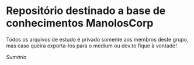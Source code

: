 # Repositório destinado a base de conhecimentos ManolosCorp

Todos os arquivos de estudo é privado somente aos membros deste grupo, mas caso queira exporta-los para o medium ou dev.to fique à vontade!

*Sumário*

